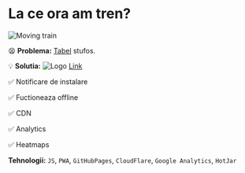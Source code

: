 # La ce ora am tren?

![Moving train](https://laceoraamtren.cf/image/train.gif "La ce oră am tren?")

:tired_face: **Problema:** [Tabel](https://regiocalatori.ro/wp-content/uploads/2018/12/Brasov-Zarnesti.pdf) stufos.

:bulb: **Solutia:** ![Logo](https://laceoraamtren.cf/image/icon/favicon-32x32.png) [Link](https://laceoraamtren.cf/)

:white_check_mark: Notificare de instalare

:white_check_mark: Fuctioneaza offline

:white_check_mark: CDN

:white_check_mark: Analytics

:white_check_mark: Heatmaps

**Tehnologii:** `JS`, `PWA`, `GitHubPages`, `CloudFlare`, `Google Analytics`, `HotJar`
